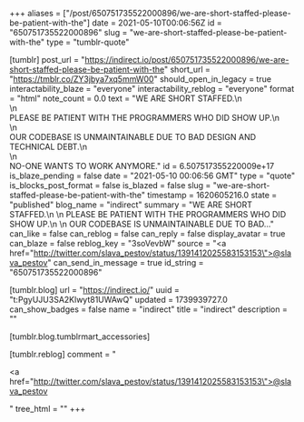 +++
aliases = ["/post/650751735522000896/we-are-short-staffed-please-be-patient-with-the"]
date = 2021-05-10T00:06:56Z
id = "650751735522000896"
slug = "we-are-short-staffed-please-be-patient-with-the"
type = "tumblr-quote"

[tumblr]
post_url = "https://indirect.io/post/650751735522000896/we-are-short-staffed-please-be-patient-with-the"
short_url = "https://tmblr.co/ZY3jbya7xq5mmW00"
should_open_in_legacy = true
interactability_blaze = "everyone"
interactability_reblog = "everyone"
format = "html"
note_count = 0.0
text = "WE ARE SHORT STAFFED.\n<br/>\n<br/>PLEASE BE PATIENT WITH THE PROGRAMMERS WHO DID SHOW UP.\n<br/>\n<br/>OUR CODEBASE IS UNMAINTAINABLE DUE TO BAD DESIGN AND TECHNICAL DEBT.\n<br/>\n<br/>NO-ONE WANTS TO WORK ANYMORE."
id = 6.507517355220009e+17
is_blaze_pending = false
date = "2021-05-10 00:06:56 GMT"
type = "quote"
is_blocks_post_format = false
is_blazed = false
slug = "we-are-short-staffed-please-be-patient-with-the"
timestamp = 1620605216.0
state = "published"
blog_name = "indirect"
summary = "WE ARE SHORT STAFFED.\n \n PLEASE BE PATIENT WITH THE PROGRAMMERS WHO DID SHOW UP.\n \n OUR CODEBASE IS UNMAINTAINABLE DUE TO BAD..."
can_like = false
can_reblog = false
can_reply = false
display_avatar = true
can_blaze = false
reblog_key = "3soVevbW"
source = "<a href=\"http://twitter.com/slava_pestov/status/1391412025583153153\">@slava_pestov</a>"
can_send_in_message = true
id_string = "650751735522000896"

[tumblr.blog]
url = "https://indirect.io/"
uuid = "t:PgyUJU3SA2Klwyt81UWAwQ"
updated = 1739939727.0
can_show_badges = false
name = "indirect"
title = "indirect"
description = ""

[tumblr.blog.tumblrmart_accessories]

[tumblr.reblog]
comment = "<p><a href=\"http://twitter.com/slava_pestov/status/1391412025583153153\">@slava_pestov</a></p>"
tree_html = ""
+++

